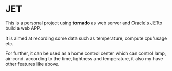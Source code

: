 # JET
This is a personal project using <b>tornado</b> as web server and <a href="#">Oracle's JET</a>to build a web APP.

It is aimed at recording some data such as temperature, compute cpu'usage etc. 

For further, it can be used as a home control center which can control lamp, air-cond. according to the time, lightness and temperature,  it also my have other features like above.

